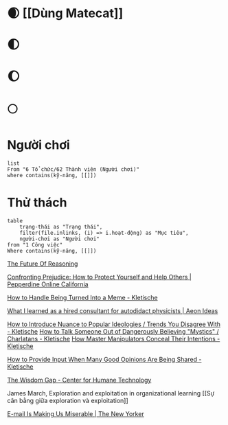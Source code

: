 # 🌒 [[Dùng Matecat]]
# 🌓
# 🌔
# 🌕
# Người chơi
```dataview
list
From "6 Tổ chức/62 Thành viên (Người chơi)" 
where contains(kỹ-năng, [[]])
```

# Thử thách
```dataview
table 
	trạng-thái as "Trạng thái", 
	filter(file.inlinks, (i) => i.hoạt-động) as "Mục tiêu",
	người-chơi as "Người chơi"
from "1 Công việc"
Where contains(kỹ-năng, [[]])
```
[The Future Of Reasoning](https://youtu.be/_ArVh3Cj9rw "https://youtu.be/_ArVh3Cj9rw")

[Confronting Prejudice: How to Protect Yourself and Help Others | Pepperdine Online California](https://onlinegrad.pepperdine.edu/blog/prejudice-discrimination-coping-skills/ "https://onlinegrad.pepperdine.edu/blog/prejudice-discrimination-coping-skills/")

[How to Handle Being Turned Into a Meme - Kletische](https://kletische.com/handle-being-meme/ "https://kletische.com/handle-being-meme/")

[What I learned as a hired consultant for autodidact physicists | Aeon Ideas](https://aeon.co/ideas/what-i-learned-as-a-hired-consultant-for-autodidact-physicists "https://aeon.co/ideas/what-i-learned-as-a-hired-consultant-for-autodidact-physicists")

[How to Introduce Nuance to Popular Ideologies / Trends You Disagree With - Kletische](https://kletische.com/nuance-popular-ideas-trends/ "https://kletische.com/nuance-popular-ideas-trends/")
[How to Talk Someone Out of Dangerously Believing "Mystics" / Charlatans - Kletische](https://kletische.com/dangerously-believing-mystics-charlatans/ "https://kletische.com/dangerously-believing-mystics-charlatans/")
[How Master Manipulators Conceal Their Intentions - Kletische](https://kletische.com/master-manipulators-conceal-intentions/ "https://kletische.com/master-manipulators-conceal-intentions/")

[How to Provide Input When Many Good Opinions Are Being Shared - Kletische](https://kletische.com/provide-opinion-toward-a-group/ "https://kletische.com/provide-opinion-toward-a-group/")

[The Wisdom Gap - Center for Humane Technology](https://www.humanetech.com/insights/the-wisdom-gap "The Wisdom Gap - Center for Humane Technology")

James March, Exploration and exploitation in organizational learning
[[Sự cân bằng giữa exploration và exploitation]]

[E-mail Is Making Us Miserable | The New Yorker](https://www.newyorker.com/tech/annals-of-technology/e-mail-is-making-us-miserable "E-mail Is Making Us Miserable | The New Yorker")